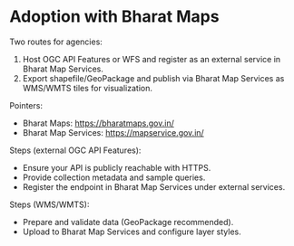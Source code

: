 # Adoption with Bharat Maps

Two routes for agencies:

1) Host OGC API Features or WFS and register as an external service in Bharat Map Services.
2) Export shapefile/GeoPackage and publish via Bharat Map Services as WMS/WMTS tiles for visualization.

Pointers:
- Bharat Maps: https://bharatmaps.gov.in/
- Bharat Map Services: https://mapservice.gov.in/

Steps (external OGC API Features):
- Ensure your API is publicly reachable with HTTPS.
- Provide collection metadata and sample queries.
- Register the endpoint in Bharat Map Services under external services.

Steps (WMS/WMTS):
- Prepare and validate data (GeoPackage recommended).
- Upload to Bharat Map Services and configure layer styles.
